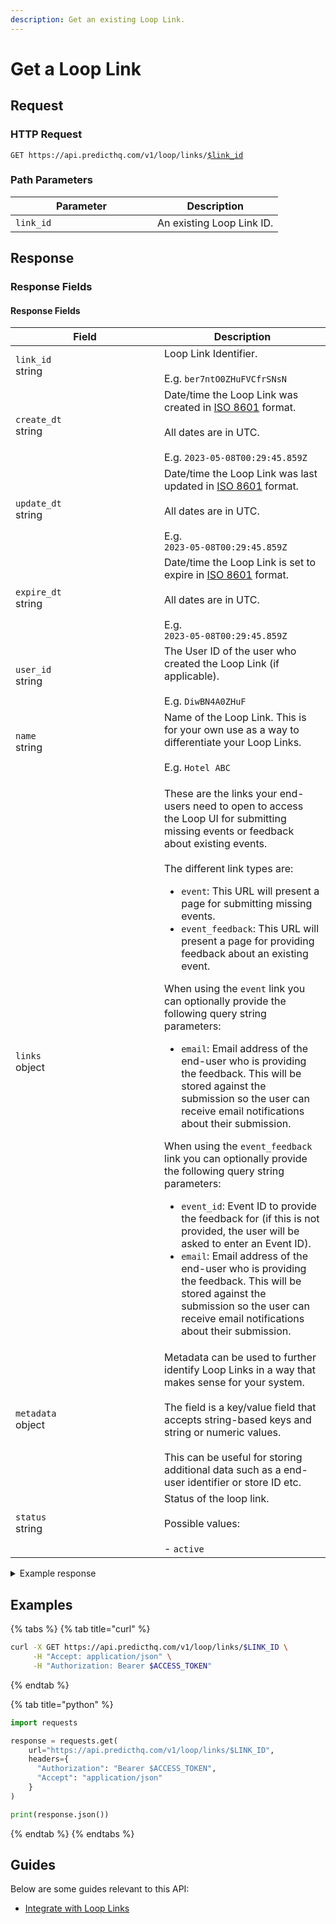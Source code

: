 ```yaml
---
description: Get an existing Loop Link.
---
```


# Get a Loop Link

## Request

### HTTP Request

<pre class="language-apacheconf"><code class="lang-apacheconf">GET https://api.predicthq.com/v1/loop/links/<a data-footnote-ref href="#user-content-fn-1">$link_id</a>
</code></pre>

### Path Parameters

<table><thead><tr><th width="211">Parameter</th><th>Description</th></tr></thead><tbody><tr><td><code>link_id</code></td><td>An existing Loop Link ID.</td></tr></tbody></table>

## Response

### Response Fields

#### Response Fields

<table><thead><tr><th width="222">Field</th><th>Description</th></tr></thead><tbody><tr><td><code>link_id</code><br>string</td><td>Loop Link Identifier.<br><br>E.g. <code>ber7ntO0ZHuFVCfrSNsN</code></td></tr><tr><td><code>create_dt</code><br>string</td><td>Date/time the Loop Link was created in <a href="https://en.wikipedia.org/wiki/ISO_8601">ISO 8601</a> format.<br><br>All dates are in UTC.<br><br>E.g. <code>2023-05-08T00:29:45.859Z</code></td></tr><tr><td><code>update_dt</code><br>string</td><td>Date/time the Loop Link was last updated in <a href="https://en.wikipedia.org/wiki/ISO_8601">ISO 8601</a> format.<br><br>All dates are in UTC.<br><br>E.g.<br><code>2023-05-08T00:29:45.859Z</code></td></tr><tr><td><code>expire_dt</code><br>string</td><td>Date/time the Loop Link is set to expire in <a href="https://en.wikipedia.org/wiki/ISO_8601">ISO 8601</a> format.<br><br>All dates are in UTC.<br><br>E.g.<br><code>2023-05-08T00:29:45.859Z</code></td></tr><tr><td><code>user_id</code><br>string</td><td>The User ID of the user who created the Loop Link (if applicable).<br><br>E.g. <code>DiwBN4A0ZHuF</code></td></tr><tr><td><code>name</code><br>string</td><td>Name of the Loop Link. This is for your own use as a way to differentiate your Loop Links.<br><br>E.g. <code>Hotel ABC</code></td></tr><tr><td><code>links</code><br>object</td><td><p>These are the links your end-users need to open to access the Loop UI for submitting missing events or feedback about existing events.<br><br>The different link types are:</p><p></p><ul><li><code>event</code>: This URL will present a page for submitting missing events.</li><li><code>event_feedback</code>: This URL will present a page for providing feedback about an existing event.</li></ul><p>When using the <code>event</code> link you can optionally provide the following query string parameters:</p><ul><li><code>email</code>: Email address of the end-user who is providing the feedback. This will be stored against the submission so the user can receive email notifications about their submission.</li></ul><p>When using the <code>event_feedback</code> link you can optionally provide the following query string parameters:</p><ul><li><code>event_id</code>: Event ID to provide the feedback for (if this is not provided, the user will be asked to enter an Event ID).</li><li><code>email</code>: Email address of the end-user who is providing the feedback. This will be stored against the submission so the user can receive email notifications about their submission.</li></ul></td></tr><tr><td><code>metadata</code><br>object</td><td>Metadata can be used to further identify Loop Links in a way that makes sense for your system.<br><br>The field is a key/value field that accepts string-based keys and string or numeric values.<br><br>This can be useful for storing additional data such as a end-user identifier or store ID etc.</td></tr><tr><td><code>status</code><br>string</td><td>Status of the loop link.<br><br>Possible values:<br><br>- <code>active</code></td></tr></tbody></table>

<details>

<summary>Example response</summary>

Below is an example response:

```json
{
  "link_id": "ber7ntO0ZHuFVCfrSNsN",
  "create_dt": "2021-11-01T11:12:34",
  "update_dt": "2021-11-01T11:12:34",
  "expire_dt": "2021-11-01T11:12:34",
  "name": "Hotel A",
  "links": {
    "event": "https://loop.phq.link/event/ber7ntO0ZHuFVCfrSNsN",
    "event_feedback": "https://loop.phq.link/event-feedback/ber7ntO0ZHuFVCfrSNsN"
  },
  "metadata": {
    "hotel_id": "123456789"
  },
  "status": "active"
}
```

</details>

## Examples

{% tabs %}
{% tab title="curl" %}
```bash
curl -X GET https://api.predicthq.com/v1/loop/links/$LINK_ID \
     -H "Accept: application/json" \
     -H "Authorization: Bearer $ACCESS_TOKEN"
```
{% endtab %}

{% tab title="python" %}
```python
import requests

response = requests.get(
    url="https://api.predicthq.com/v1/loop/links/$LINK_ID",
    headers={
      "Authorization": "Bearer $ACCESS_TOKEN",
      "Accept": "application/json"
    }
)

print(response.json())
```
{% endtab %}
{% endtabs %}

## Guides

Below are some guides relevant to this API:

* [Integrate with Loop Links](../../../getting-started/guides/loop-guides/integrate-with-loop-links.md)

[^1]: An existing Loop Link ID.
